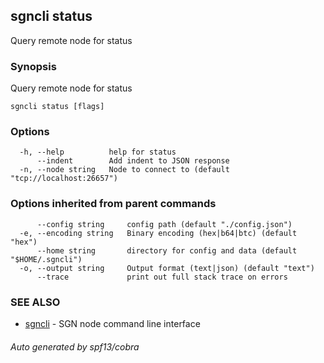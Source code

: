 ## sgncli status

Query remote node for status

### Synopsis

Query remote node for status

```
sgncli status [flags]
```

### Options

```
  -h, --help          help for status
      --indent        Add indent to JSON response
  -n, --node string   Node to connect to (default "tcp://localhost:26657")
```

### Options inherited from parent commands

```
      --config string     config path (default "./config.json")
  -e, --encoding string   Binary encoding (hex|b64|btc) (default "hex")
      --home string       directory for config and data (default "$HOME/.sgncli")
  -o, --output string     Output format (text|json) (default "text")
      --trace             print out full stack trace on errors
```

### SEE ALSO

* [sgncli](sgncli.md)	 - SGN node command line interface

###### Auto generated by spf13/cobra
